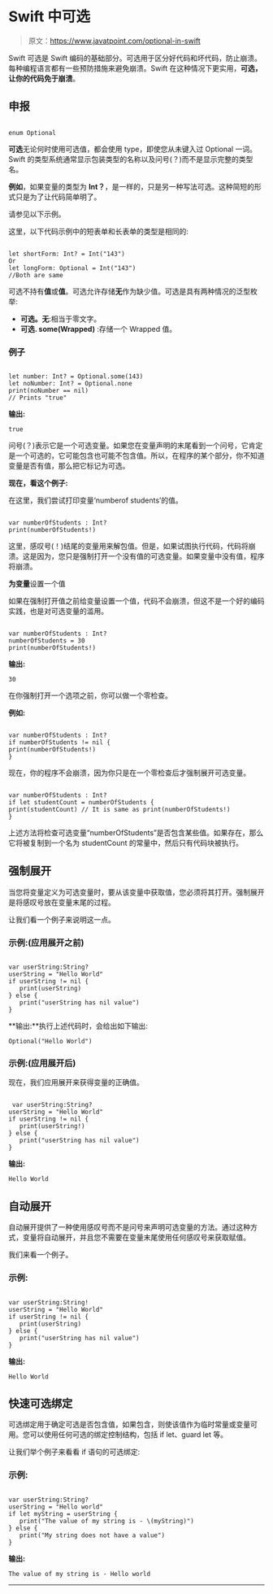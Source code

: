 # Swift 中可选

> 原文：<https://www.javatpoint.com/optional-in-swift>

Swift 可选是 Swift 编码的基础部分。可选用于区分好代码和坏代码，防止崩溃。每种编程语言都有一些预防措施来避免崩溃。Swift 在这种情况下更实用，**可选，让你的代码免于崩溃**。

## 申报

```

enum Optional  
```

**可选**无论何时使用可选值，都会使用 type，即使您从未键入过 Optional 一词。Swift 的类型系统通常显示包装类型的名称以及问号(？)而不是显示完整的类型名。

**例如**，如果变量的类型为 **Int？**，是一样的，只是另一种写法可选<int>。这种简短的形式只是为了让代码简单明了。</int>

请参见以下示例。

这里，以下代码示例中的短表单和长表单的类型是相同的:

```

let shortForm: Int? = Int("143")
Or
let longForm: Optional = Int("143") 
//Both are same 
```

可选不持有**值**或**值**。可选允许存储**无**作为缺少值。可选是具有两种情况的泛型枚举:

*   **可选。无**:相当于零文字。
*   **可选. some(Wrapped)** :存储一个 Wrapped 值。

### 例子

```

let number: Int? = Optional.some(143)
let noNumber: Int? = Optional.none
print(noNumber == nil)
// Prints "true"

```

**输出:**

```
true

```

问号(？)表示它是一个可选变量。如果您在变量声明的末尾看到一个问号，它肯定是一个可选的，它可能包含也可能不包含值。所以，在程序的某个部分，你不知道变量是否有值，那么把它标记为可选。

**现在，看这个例子:**

在这里，我们尝试打印变量‘numberof students’的值。

```

var numberOfStudents : Int?
print(numberOfStudents!)

```

这里，感叹号(！)结尾的变量用来解包值。但是，如果试图执行代码，代码将崩溃。这是因为，您只是强制打开一个没有值的可选变量。如果变量中没有值，程序将崩溃。

**为变量**设置一个值

如果在强制打开值之前给变量设置一个值，代码不会崩溃，但这不是一个好的编码实践，也是对可选变量的滥用。

```

var numberOfStudents : Int?
numberOfStudents = 30
print(numberOfStudents!)

```

**输出:**

```
30

```

在你强制打开一个选项之前，你可以做一个零检查。

**例如:**

```

var numberOfStudents : Int?
if numberOfStudents != nil {
print(numberOfStudents!)
}

```

现在，你的程序不会崩溃，因为你只是在一个零检查后才强制展开可选变量。

```

var numberOfStudents : Int?
if let studentCount = numberOfStudents {
print(studentCount) // It is same as print(numberOfStudents!)
}

```

上述方法将检查可选变量“numberOfStudents”是否包含某些值。如果存在，那么它将被复制到一个名为 studentCount 的常量中，然后只有代码块被执行。

## 强制展开

当您将变量定义为可选变量时，要从该变量中获取值，您必须将其打开。强制展开是将感叹号放在变量末尾的过程。

让我们看一个例子来说明这一点。

### 示例:(应用展开之前)

```

var userString:String?
userString = "Hello World"
if userString != nil {
   print(userString)
} else {
   print("userString has nil value")
}

```

**输出:**执行上述代码时，会给出如下输出:

```
Optional("Hello World")

```

### 示例:(应用展开后)

现在，我们应用展开来获得变量的正确值。

```

 var userString:String?
userString = "Hello World"
if userString != nil {
   print(userString!)
} else {
   print("userString has nil value")
}

```

**输出:**

```
Hello World

```

## 自动展开

自动展开提供了一种使用感叹号而不是问号来声明可选变量的方法。通过这种方式，变量将自动展开，并且您不需要在变量末尾使用任何感叹号来获取赋值。

我们来看一个例子。

### 示例:

```

var userString:String!
userString = "Hello World"
if userString != nil {
   print(userString)
} else {
   print("userString has nil value")
}

```

**输出:**

```
Hello World

```

## 快速可选绑定

可选绑定用于确定可选是否包含值，如果包含，则使该值作为临时常量或变量可用。您可以使用任何可选的绑定控制结构，包括 if let、guard let 等。

让我们举个例子来看看 if 语句的可选绑定:

### 示例:

```

var userString:String?
userString = "Hello world"
if let myString = userString {
   print("The value of my string is - \(myString)")
} else {
   print("My string does not have a value")
}

```

**输出:**

```
The value of my string is - Hello world

```

* * *